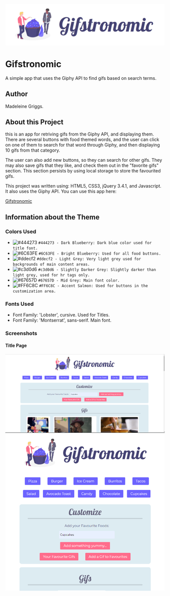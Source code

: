 ![Image of Gifstronomic Logo](assets/images/GifstronomicLogo.PNG)

# Gifstronomic
A simple app that uses the Giphy API to find gifs based on search terms.

## Author
Madeleine Griggs.

## About this Project
this is an app for retriving gifs from the Giphy API, and displaying them. There are several buttons with food themed words, and the user can click on one of them to search for that word through Giphy, and then displaying 10 gifs from that category.

The user can also add new buttons, so they can search for other gifs. They may also save gifs that they like, and check them out in the "favorite gifs" section. This section persists by using local storage to store the favourited gifs.

This project was written using: HTML5, CSS3, jQuery 3.4.1, and Javascript. It also uses the Giphy API.
You can use this app here:

[Gifstronomic](https://madeleinegriggs.github.io/Gifstronomic/)



## Information about the Theme

### Colors Used
- ![#444273](https://placehold.it/15/444273/000000?text=+) `#444273 - Dark Blueberry: Dark blue color used for title font.`
- ![#6C63FE](https://placehold.it/15/6C63FE/000000?text=+) `#6C63FE - Bright Blueberry: Used for all food buttons.`
- ![#ddecf2](https://placehold.it/15/ddecf2/000000?text=+) `#ddecf2 - Light Grey: Very light grey used for backgrounds of main content areas.`
- ![#c3d0d6](https://placehold.it/15/c3d0d6/000000?text=+) `#c3d0d6 - Slightly Darker Grey: Slightly darker than light grey, used for hr tags only.`
- ![#67657D](https://placehold.it/15/67657D/000000?text=+) `#67657D - Mid Grey: Main font color.`
- ![#FF6C8C](https://placehold.it/15/FF6C8C/000000?text=+) `#FF6C8C - Accent Salmon: Used for buttons in the customization area.`

### Fonts Used
- Font Family: 'Lobster', cursive. Used for Titles.
- Font Family: 'Montserrat', sans-serif. Main font.

### Screenshots

#### Title Page

![Image of page Large Screen](assets/images/Screenshot1.PNG)
![Image of page Smaller Screen](assets/images/Screenshot2.PNG)
